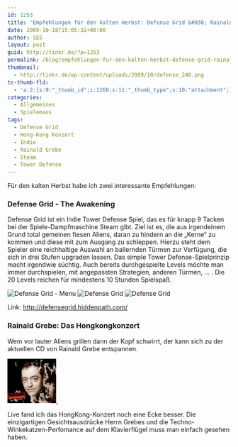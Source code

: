 ```yaml
---
id: 1253
title: 'Empfehlungen für den kalten Herbst: Defense Grid &#038; Rainald Grebe'
date: 2009-10-18T15:05:32+00:00
author: SES
layout: post
guid: http://tinkr.de/?p=1253
permalink: /blog/empfehlungen-fur-den-kalten-herbst-defense-grid-rainald-grebe/
thumbnail:
  - http://tinkr.de/wp-content/uploads/2009/10/defense_240.png
tc-thumb-fld:
  - 'a:2:{s:9:"_thumb_id";i:1260;s:11:"_thumb_type";s:10:"attachment";}'
categories:
  - Allgemeines
  - Spielemaus
tags:
  - Defense Grid
  - Hong-Kong Konzert
  - Indie
  - Rainald Grebe
  - Steam
  - Tower Defense
---
```

Für den kalten Herbst habe ich zwei interessante Empfehlungen:

### Defense Grid - The Awakening

Defense Grid ist ein Indie Tower Defense Spiel, das es für knapp 9 Tacken bei der Spiele-Dampfmaschine Steam gibt. Ziel ist es, die aus irgendeinem Grund total gemeinen fiesen Aliens, daran zu hindern an die &#8222;Kerne&#8220; zu kommen und diese mit zum Ausgang zu schleppen. Hierzu steht dem Spieler eine reichhaltige Auswahl an ballernden Türmen zur Verfügung, die sich in drei Stufen upgraden lassen.
Das simple Tower Defense-Spielprinzip macht irgendwie süchtig. Auch bereits durchgespielte Levels möchte man immer durchspielen, mit angepassten Strategien, anderen Türmen, &#8230; .
Die 20 Levels reichen für mindestens 10 Stunden Spielspaß.

<img loading="lazy" src="/assets/2009/10/defense_g0.png" alt="Defense Grid - Menu" title="Defense Grid - Menu"    srcset="/assets/2009/10/defense_g0.png 606w, /assets/2009/10/defense_g0-300x187.png 300w" sizes="(max-width: 606px) 100vw, 606px" />
<img loading="lazy" src="/assets/2009/10/defense_g1.png" alt="Defense Grid" title="Defense Grid"    srcset="/assets/2009/10/defense_g1.png 606w, /assets/2009/10/defense_g1-300x187.png 300w" sizes="(max-width: 606px) 100vw, 606px" />
<img loading="lazy" src="/assets/2009/10/defense_g2.png" alt="Defense Grid" title="Defense Grid"    srcset="/assets/2009/10/defense_g2.png 606w, /assets/2009/10/defense_g2-300x187.png 300w" sizes="(max-width: 606px) 100vw, 606px" />

Link: <http://defensegrid.hiddenpath.com/>

### Rainald Grebe: Das Hongkongkonzert

Wem vor lauter Aliens grillen dann der Kopf schwirrt, der kann sich zu der aktuellen CD von Rainald Grebe entspannen.

[
<img loading="lazy" src="/assets/2009/10/grebe_hk.jpg" alt="Rainald Grebe: Das Hongkongkonzert" title="Rainald Grebe: Das Hongkongkonzert"    />
](http://www.amazon.de/gp/product/B002I9H8WE?ie=UTF8&tag=zipfeblog-21&linkCode=as2&camp=1638&creative=19454&creativeASIN=B002I9H8WE)<img loading="lazy" src="http://www.assoc-amazon.de/e/ir?t=zipfeblog-21&#038;l=as2&#038;o=3&#038;a=B002I9H8WE"   border="0" alt="" style="border:none !important; margin:0px !important;" />

Live fand ich das HongKong-Konzert noch eine Ecke besser. Die einzigartigen Gesichtsausdrücke Herrn Grebes und die Techno-Winkekatzen-Perfomance auf dem Klavierflügel muss man einfach gesehen haben.
